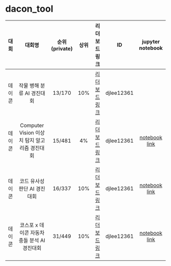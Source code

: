 # dacon_tool

|대회|대회명|순위(private)|상위|리더보드링크|ID|jupyter notebook|
|:---:|:---:|:---:|:---:|:---:|:---:|:---:|
|데이콘|작물 병해 분류 AI 경진대회|13/170|10%|[리더보드링크](https://dacon.io/competitions/official/235842/leaderboard)|djlee12361|
|데이콘|Computer Vision 이상치 탐지 알고리즘 경진대회|15/481|4%|[리더보드링크](https://dacon.io/competitions/official/235894/leaderboard)|djlee12361|[notebook link](https://github.com/hyanghoa/dacon_tool/blob/main/anomaly-classification/baseline.ipynb)|
|데이콘|코드 유사성 판단 AI 경진대회|16/337|10%|[리더보드 링크](https://dacon.io/competitions/official/235900/leaderboard)|djlee12361|[notebook link](https://github.com/hyanghoa/dacon_tool/blob/main/code_similarity/baseline_pytorch.ipynb)|
|데이콘|코스포 x 데이콘 자동차 충돌 분석 AI경진대회|31/449|10%|[리더보드링크](https://dacon.io/competitions/official/236064/leaderboard)|djlee12361|[notebook link](https://github.com/hyanghoa/dacon_tool/blob/main/car_crash/baseline.ipynb)|